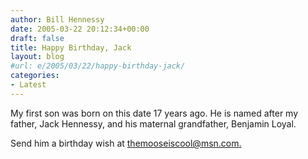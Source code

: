 ```yaml
---
author: Bill Hennessy
date: 2005-03-22 20:12:34+00:00
draft: false
title: Happy Birthday, Jack
layout: blog
#url: e/2005/03/22/happy-birthday-jack/
categories:
- Latest
---
```


My first son was born on this date 17 years ago.  He is named after my father, Jack Hennessy, and his maternal grandfather, Benjamin Loyal.

Send him a birthday wish at [themooseiscool@msn.com.](mailto:themooseiscool@msn.com)


